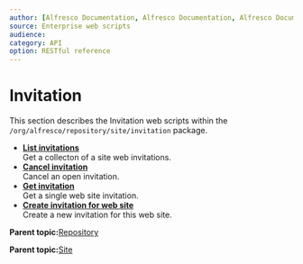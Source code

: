 ```yaml
---
author: [Alfresco Documentation, Alfresco Documentation, Alfresco Documentation]
source: Enterprise web scripts
audience: 
category: API
option: RESTful reference
---
```


# Invitation

This section describes the Invitation web scripts within the `/org/alfresco/repository/site/invitation` package.

-   **[List invitations](../references/RESTful-InvitationInvitationsGet.md)**  
 Get a collecton of a site web invitations.
-   **[Cancel invitation](../references/RESTful-InvitationInvitationDelete.md)**  
 Cancel an open invitation.
-   **[Get invitation](../references/RESTful-InvitationInvitationGet.md)**  
 Get a single web site invitation.
-   **[Create invitation for web site](../references/RESTful-InvitationInvitationPost.md)**  
 Create a new invitation for this web site.

**Parent topic:**[Repository](../references/RESTful-Repository.md)

**Parent topic:**[Site](../references/RESTful-Site.md)

